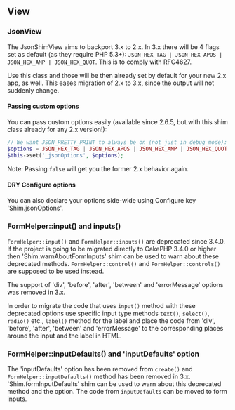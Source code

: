 ## View

### JsonView
The JsonShimView aims to backport 3.x to 2.x.
In 3.x there will be 4 flags set as default (as they require PHP 5.3+): `JSON_HEX_TAG | JSON_HEX_APOS | JSON_HEX_AMP | JSON_HEX_QUOT`.
This is to comply with RFC4627.

Use this class and those will be then already set by default for your new 2.x app, as well.
This eases migration of 2.x to 3.x, since the output will not suddenly change.

#### Passing custom options
You can pass custom options easily (available since 2.6.5, but with this shim class already for any 2.x version!):
```php
// We want JSON_PRETTY_PRINT to always be on (not just in debug mode):
$options = JSON_HEX_TAG | JSON_HEX_APOS | JSON_HEX_AMP | JSON_HEX_QUOT | JSON_PRETTY_PRINT;
$this->set('_jsonOptions', $options);
```

Note: Passing `false` will get you the former 2.x behavior again.

#### DRY Configure options
You can also declare your options side-wide using Configure key 'Shim.jsonOptions'.

### FormHelper::input() and inputs()
`FormHelper::input()` and `FormHelper::inputs()` are deprecated since 3.4.0.
If the project is going to be migrated directly to CakePHP 3.4.0 or higher then 
'Shim.warnAboutFormInputs' shim can be used to warn about these deprecated 
methods. `FormHelper::control()` and `FormHelper::controls()` are supposed 
to be used instead.

The support of 'div', 'before', 'after', 'between' and 'errorMessage' options was removed in 3.x.

In order to migrate the code that uses `input()` method with these deprecated options
use specific input type methods `text()`, `select()`, `radio()` etc., 
`label()` method for the label and place the code from 'div', 'before', 'after', 
'between' and 'errorMessage' to the corresponding places around the input 
and the label in HTML.

### FormHelper::inputDefaults() and 'inputDefaults' option
The 'inputDefaults' option has been removed from `create()` and 
`FormHelper::inputDefaults()` method has been removed in 3.x. 
'Shim.formInputDefaults' shim can be used to warn about this deprecated method 
and the option. The code from `inputDefaults` can be moved to form inputs.

